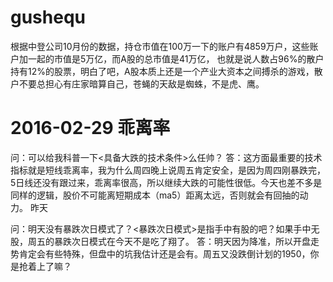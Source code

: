 # gushequ

根据中登公司10月份的数据，持仓市值在100万一下的账户有4859万户，这些账户加一起的市值是5万亿，而A股的总市值是41万亿，
也就是说人数占96%的散户持有12%的股票，明白了吧，A股本质上还是一个产业大资本之间搏杀的游戏，散户不要总担心有庄家暗算自己，苍蝇的天敌是蜘蛛，不是虎、鹰。

# 2016-02-29 乖离率
 
问：可以给我科普一下<具备大跌的技术条件>么任帅？
答：这方面最重要的技术指标就是短线乖离率，我为什么周四晚上说周五肯定安全，是因为周四刚暴跌完，5日线还没有跟过来，乖离率很高，所以继续大跌的可能性很低。今天也差不多是同样的逻辑，股价不可能离短期成本（ma5）距离太远，否则就会有回抽的动力。
昨天


问：明天没有暴跌次日模式了？<暴跌次日模式>是指手中有股的吧？如果手中无股，周五的暴跌次日模式在今天不是吃了翔了。
答：明天因为降准，所以开盘走势肯定会有些特殊，但盘中的坑我估计还是会有。周五又没跌倒计划的1950，你是抢着上了嘛？
